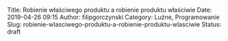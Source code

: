 Title: Robienie właściwego produktu a robienie produktu właściwie
Date: 2019-04-26 09:15
Author: filipgorczynski
Category: Luźne, Programowanie
Slug: robienie-wlasciwego-produktu-a-robienie-produktu-wlasciwie
Status: draft


